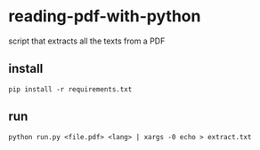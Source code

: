 # reading-pdf-with-python
script that extracts all the texts from a PDF 

## install
```
pip install -r requirements.txt
```
## run
```
python run.py <file.pdf> <lang> | xargs -0 echo > extract.txt 
```